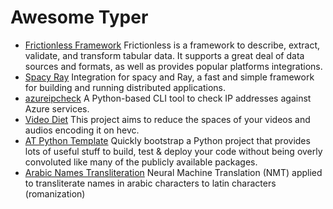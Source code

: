 # Awesome Typer

- [Frictionless Framework](https://github.com/frictionlessdata/frictionless-py) Frictionless is a framework to describe, extract, validate, and transform tabular data. It supports a great deal of data sources and formats, as well as provides popular platforms integrations.
- [Spacy Ray](https://github.com/explosion/spacy-ray) Integration for spacy and Ray, a fast and simple framework for building and running distributed applications.
- [azureipcheck](https://github.com/daddycocoaman/azureipcheck) A Python-based CLI tool to check IP addresses against Azure services.
- [Video Diet](https://github.com/hiancdtrsnm/video-diet) This project aims to reduce the spaces of your videos and audios encoding it on hevc.
- [AT Python Template](https://github.com/at-gmbh/at-python-template) Quickly bootstrap a Python project that provides lots of useful stuff to build, test & deploy your code without being overly convoluted like many of the publicly available packages.
- [Arabic Names Transliteration](https://github.com/thomas-chauvet/names_transliteration) Neural Machine Translation (NMT) applied to transliterate names in arabic characters to latin characters (romanization)